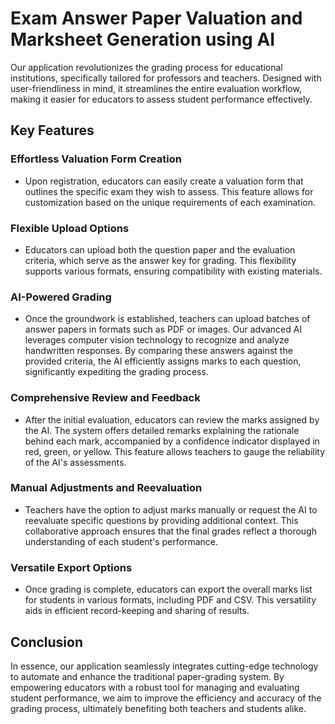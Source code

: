 <h1>Exam Answer Paper Valuation and Marksheet Generation using AI</h1>

<p>Our application revolutionizes the grading process for educational institutions, specifically tailored for professors and teachers. Designed with user-friendliness in mind, it streamlines the entire evaluation workflow, making it easier for educators to assess student performance effectively.</p>

<h2>Key Features</h2>

<h3>Effortless Valuation Form Creation</h3>
<ul>
  <li>Upon registration, educators can easily create a valuation form that outlines the specific exam they wish to assess. This feature allows for customization based on the unique requirements of each examination.</li>
</ul>

<h3>Flexible Upload Options</h3>
<ul>
  <li>Educators can upload both the question paper and the evaluation criteria, which serve as the answer key for grading. This flexibility supports various formats, ensuring compatibility with existing materials.</li>
</ul>

<h3>AI-Powered Grading</h3>
<ul>
  <li>Once the groundwork is established, teachers can upload batches of answer papers in formats such as PDF or images. Our advanced AI leverages computer vision technology to recognize and analyze handwritten responses. By comparing these answers against the provided criteria, the AI efficiently assigns marks to each question, significantly expediting the grading process.</li>
</ul>

<h3>Comprehensive Review and Feedback</h3>
<ul>
  <li>After the initial evaluation, educators can review the marks assigned by the AI. The system offers detailed remarks explaining the rationale behind each mark, accompanied by a confidence indicator displayed in red, green, or yellow. This feature allows teachers to gauge the reliability of the AI's assessments.</li>
</ul>

<h3>Manual Adjustments and Reevaluation</h3>
<ul>
  <li>Teachers have the option to adjust marks manually or request the AI to reevaluate specific questions by providing additional context. This collaborative approach ensures that the final grades reflect a thorough understanding of each student's performance.</li>
</ul>

<h3>Versatile Export Options</h3>
<ul>
  <li>Once grading is complete, educators can export the overall marks list for students in various formats, including PDF and CSV. This versatility aids in efficient record-keeping and sharing of results.</li>
</ul>

<h2>Conclusion</h2>
<p>In essence, our application seamlessly integrates cutting-edge technology to automate and enhance the traditional paper-grading system. By empowering educators with a robust tool for managing and evaluating student performance, we aim to improve the efficiency and accuracy of the grading process, ultimately benefiting both teachers and students alike.</p>
